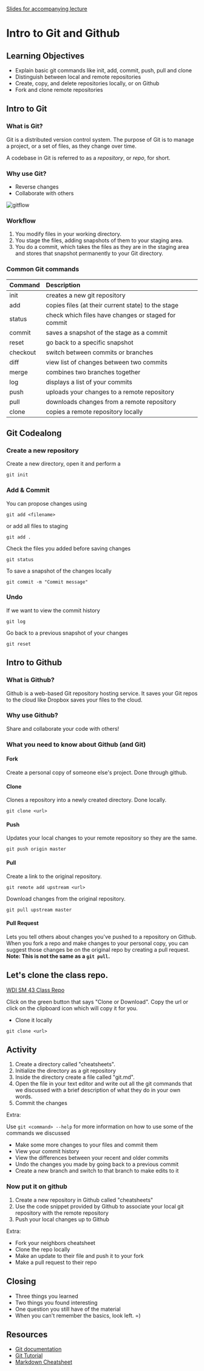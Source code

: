 [Slides for accompanying lecture](https://presentations.generalassemb.ly/9e85fb2a9aafc3f39b0ca0c1ece18e38)

# Intro to Git and Github

## Learning Objectives
+ Explain basic git commands like init, add, commit, push, pull and clone
+ Distinguish between local and remote repositories
+ Create, copy, and delete repositories locally, or on Github
+ Fork and clone remote repositories

## Intro to Git

### What is Git?

Git is a distributed version control system. The purpose of Git is to manage a project, or a set of files, as they change over time.

A codebase in Git is referred to as a *repository*, or *repo*, for short.

### Why use Git?

+ Reverse changes
+ Collaborate with others

![gitflow](http://rogerdudler.github.io/git-guide/img/branches.png)

### Workflow

1. You modify files in your working directory.
2. You stage the files, adding snapshots of them to your staging area.
3. You do a commit, which takes the files as they are in the staging area and stores that snapshot permanently to your Git directory.

### Common Git commands

| Command  | Description |
| :------- | :-----------|
| init     | creates a new git repository |
| add      | copies files (at their current state) to the stage |
| status   | check which files have changes or staged for commit |
| commit   | saves a snapshot of the stage as a commit |
| reset    | go back to a specific snapshot |
| checkout | switch between commits or branches |
| diff     | view list of changes between two commits |
| merge    | combines two branches together |
| log      | displays a list of your commits |
| push     | uploads your changes to a remote repository |
| pull     | downloads changes from a remote repository |
| clone    | copies a remote repository locally |

## Git Codealong

### Create a new repository
Create a new directory, open it and perform a
```
git init
```
### Add & Commit
You can propose changes using
```
git add <filename>
```
or add all files to staging
```
git add .
```
Check the files you added before saving changes
```
git status
```
To save a snapshot of the changes locally
```
git commit -m "Commit message"
```
### Undo
If we want to view the commit history
```
git log
```
Go back to a previous snapshot of your changes
```
git reset
```

## Intro to Github

### What is Github?
Github is a web-based Git repository hosting service. It saves your Git repos to the cloud like Dropbox saves your files to the cloud.

### Why use Github?
Share and collaborate your code with others!

### What you need to know about Github (and Git)

#### Fork
Create a personal copy of someone else's project. Done through github.

#### Clone
Clones a repository into a newly created directory. Done locally.
```
git clone <url>
```

#### Push
Updates your local changes to your remote repository so they are the same.
```
git push origin master
```

#### Pull
Create a link to the original repository.
```
git remote add upstream <url>
```
Download changes from the original repository.
```
git pull upstream master
```

#### Pull Request
Lets you tell others about changes you've pushed to a repository on Github. When you fork a repo and make changes to your personal copy, you can suggest those changes be on the original repo by creating a pull request. __Note: This is not the same as a `git pull`.__

## Let's clone the class repo.
[WDI SM 43 Class Repo](https://github.com/ga-students/WDI_SM_43)

Click on the green button that says "Clone or Download".
Copy the url or click on the clipboard icon which will copy it for you.

+ Clone it locally
```
git clone <url>
```

## Activity

1. Create a directory called "cheatsheets".
2. Initialize the directory as a git repository
3. Inside the directory create a file called "git.md".
4. Open the file in your text editor and write out all the git commands that we discussed with a brief description of what they do in your own words.
5. Commit the changes

Extra:

Use `git <command> --help` for more information on how to use some of the commands we discussed

+ Make some more changes to your files and commit them
+ View your commit history
+ View the differences between your recent and older commits
+ Undo the changes you made by going back to a previous commit
+ Create a new branch and switch to that branch to make edits to it

### Now put it on github
1. Create a new repository in Github called "cheatsheets"
2. Use the code snippet provided by Github to associate your local git repository with the remote repository
3. Push your local changes up to Github

Extra:
+ Fork your neighbors cheatsheet
+ Clone the repo locally
+ Make an update to their file and push it to your fork
+ Make a pull request to their repo

## Closing

- Three things you learned
- Two things you found interesting
- One question you still have of the material
- When you can't remember the basics, look left. =)

## Resources
- [Git documentation](https://git-scm.com/doc)
- [Git Tutorial](https://www.atlassian.com/git/tutorials)
- [Markdown Cheatsheet](https://github.com/adam-p/markdown-here/wiki/Markdown-Here-Cheatsheet)
